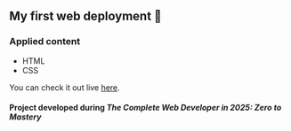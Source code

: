 ## My first web deployment 🚀


### Applied content 
- HTML
- CSS

You can check it out live [here](https://insightvigil.github.io/ztm-first-functional-page/).

#### Project developed during _The Complete Web Developer in 2025: Zero to Mastery_
